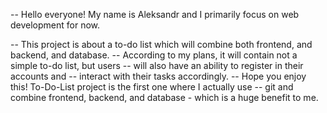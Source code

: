 -- Hello everyone! My name is Aleksandr and I primarily focus on web development for now.


-- This project is about a to-do list which will combine both frontend, and backend, and database.
-- According to my plans, it will contain not a simple to-do list, but users
-- will also have an ability to register in their accounts and
-- interact with their tasks accordingly.
-- Hope you enjoy this! To-Do-List project is the first one where I actually use
-- git and combine frontend, backend, and database - which is a huge benefit to me.
